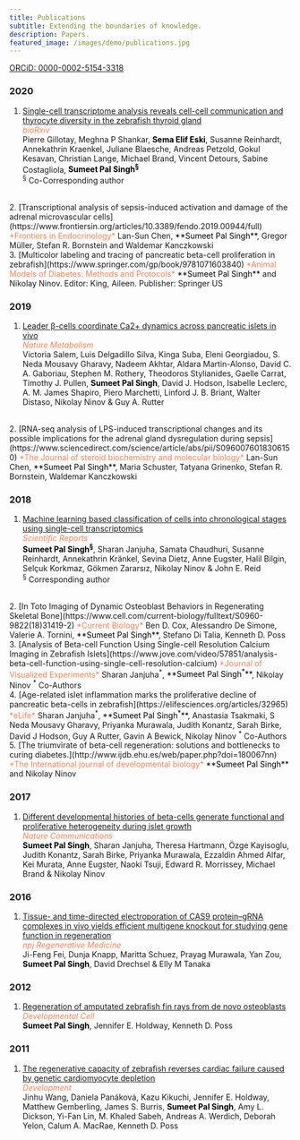 ```yaml
---
title: Publications
subtitle: Extending the boundaries of knowledge.
description: Papers.
featured_image: /images/demo/publications.jpg
---
```


[ORCiD: 0000-0002-5154-3318](https://orcid.org/0000-0002-5154-3318)

### 2020

1. [Single-cell transcriptome analysis reveals cell-cell communication and thyrocyte diversity in the zebrafish thyroid gland](https://www.biorxiv.org/content/10.1101/2020.01.13.891630v1)  
  <span style="color:coral">*bioRxiv*</span>  
  Pierre Gillotay, Meghna P Shankar, <span style="color:black">**Sema Elif Eski**</span>, Susanne Reinhardt, Annekathrin Kraenkel, Juliane Blaesche, Andreas Petzold, Gokul Kesavan, Christian Lange, Michael Brand, Vincent Detours, Sabine Costagliola, <span style="color:black">**Sumeet Pal Singh<sup>§</sup>**</span>  
  <sup>§</sup> Co-Corresponding author  
  <br/>
2. [Transcriptional analysis of sepsis-induced activation and damage of the adrenal microvascular cells](https://www.frontiersin.org/articles/10.3389/fendo.2019.00944/full)  
  <span style="color:coral">*Frontiers in Endocrinology*</span>  
  Lan-Sun Chen, <span style="color:black">**Sumeet Pal Singh**</span>, Gregor Müller, Stefan R. Bornstein and Waldemar Kanczkowski  
  <br/>
3. [Multicolor labeling and tracing of pancreatic beta-cell proliferation in zebrafish](https://www.springer.com/gp/book/9781071603840)  
  <span style="color:coral">*Animal Models of Diabetes: Methods and Protocols*</span>  
  <span style="color:black">**Sumeet Pal Singh**</span> and Nikolay Ninov. Editor: King, Aileen. Publisher: Springer US  

### 2019

1. [Leader β-cells coordinate Ca2+ dynamics across pancreatic islets in vivo](https://www.nature.com/articles/s42255-019-0075-2)  
  <span style="color:coral">*Nature Metabolism*</span>  
  Victoria Salem, Luis Delgadillo Silva, Kinga Suba, Eleni Georgiadou, S. Neda Mousavy Gharavy, Nadeem Akhtar, Aldara Martin-Alonso, David C. A. Gaboriau, Stephen M. Rothery, Theodoros Stylianides, Gaelle Carrat, Timothy J. Pullen, <span style="color:black">**Sumeet Pal Singh**</span>, David J. Hodson, Isabelle Leclerc, A. M. James Shapiro, Piero Marchetti, Linford J. B. Briant, Walter Distaso, Nikolay Ninov & Guy A. Rutter  
  <br/> 
2. [RNA-seq analysis of LPS-induced transcriptional changes and its possible implications for the adrenal gland dysregulation during sepsis](https://www.sciencedirect.com/science/article/abs/pii/S0960076018306150)  
  <span style="color:coral">*The Journal of steroid biochemistry and molecular biology*</span>  
  Lan-Sun Chen, <span style="color:black">**Sumeet Pal Singh**</span>, Maria Schuster, Tatyana Grinenko, Stefan R. Bornstein, Waldemar Kanczkowski
  
### 2018

1. [Machine learning based classification of cells into chronological stages using single-cell transcriptomics](https://www.nature.com/articles/s41598-018-35218-5)  
  <span style="color:coral">*Scientific Reports*</span>  
  <span style="color:black">**Sumeet Pal Singh<sup>§</sup>**</span>, Sharan Janjuha, Samata Chaudhuri, Susanne Reinhardt, Annekathrin Kränkel, Sevina Dietz, Anne Eugster, Halil Bilgin, Selçuk Korkmaz, Gökmen Zararsız, Nikolay Ninov & John E. Reid  
  <sup>§</sup> Corresponding author  
  <br/>
2. [In Toto Imaging of Dynamic Osteoblast Behaviors in Regenerating Skeletal Bone](https://www.cell.com/current-biology/fulltext/S0960-9822(18)31419-2)  
  <span style="color:coral">*Current Biology*</span>  
  Ben D. Cox, Alessandro De Simone, Valerie A. Tornini, <span style="color:black">**Sumeet Pal Singh**</span>, Stefano Di Talia, Kenneth D. Poss  
  <br/>
3. [Analysis of Beta-cell Function Using Single-cell Resolution Calcium Imaging in Zebrafish Islets](https://www.jove.com/video/57851/analysis-beta-cell-function-using-single-cell-resolution-calcium)  
  <span style="color:coral">*Journal of Visualized Experiments*</span>  
  Sharan Janjuha<sup>*</sup>, <span style="color:black">**Sumeet Pal Singh<sup>*</sup>**</span>, Nikolay Ninov  
  <sup>*</sup> Co-Authors  
  <br/>
4. [Age-related islet inflammation marks the proliferative decline of pancreatic beta-cells in zebrafish](https://elifesciences.org/articles/32965)  
  <span style="color:coral">*eLife*</span>    
  Sharan Janjuha<sup>*</sup>, <span style="color:black">**Sumeet Pal Singh<sup>*</sup>**</span>, Anastasia Tsakmaki, S Neda Mousavy Gharavy, Priyanka Murawala, Judith Konantz, Sarah Birke, David J Hodson, Guy A Rutter, Gavin A Bewick, Nikolay Ninov  
  <sup>*</sup> Co-Authors  
  <br/>
5. [The triumvirate of beta-cell regeneration: solutions and bottlenecks to curing diabetes.](http://www.ijdb.ehu.es/web/paper.php?doi=180067nn)  
  <span style="color:coral">*The International journal of developmental biology*</span>      
  <span style="color:black">**Sumeet Pal Singh**</span> and Nikolay Ninov  
  
### 2017

1. [Different developmental histories of beta-cells generate functional and proliferative heterogeneity during islet growth](https://www.nature.com/articles/s41467-017-00461-3)  
  <span style="color:coral">*Nature Communications*</span>    
  <span style="color:black">**Sumeet Pal Singh**</span>, Sharan Janjuha, Theresa Hartmann, Özge Kayisoglu, Judith Konantz, Sarah Birke, Priyanka Murawala, Ezzaldin Ahmed Alfar, Kei Murata, Anne Eugster, Naoki Tsuji, Edward R. Morrissey, Michael Brand & Nikolay Ninov  
  
### 2016

1. [Tissue- and time-directed electroporation of CAS9 protein–gRNA complexes in vivo yields efficient multigene knockout for studying gene function in regeneration](https://www.nature.com/articles/npjregenmed20162)  
  <span style="color:coral">*npj Regenerative Medicine*</span>  
  Ji-Feng Fei, Dunja Knapp, Maritta Schuez, Prayag Murawala, Yan Zou, <span style="color:black">**Sumeet Pal Singh**</span>, David Drechsel & Elly M Tanaka    
  
### 2012

1. [Regeneration of amputated zebrafish fin rays from de novo osteoblasts](https://www.cell.com/developmental-cell/fulltext/S1534-5807(12)00129-3)  
  <span style="color:coral">*Developmental Cell*</span>  
  <span style="color:black">**Sumeet Pal Singh**</span>, Jennifer E. Holdway, Kenneth D. Poss   
  
### 2011

1. [The regenerative capacity of zebrafish reverses cardiac failure caused by genetic cardiomyocyte depletion](https://dev.biologists.org/content/138/16/3421)  
  <span style="color:coral">*Development*</span>  
  Jinhu Wang, Daniela Panáková, Kazu Kikuchi, Jennifer E. Holdway, Matthew Gemberling, James S. Burris, <span style="color:black">**Sumeet Pal Singh**</span>, Amy L. Dickson, Yi-Fan Lin, M. Khaled Sabeh, Andreas A. Werdich, Deborah Yelon, Calum A. MacRae, Kenneth D. Poss      